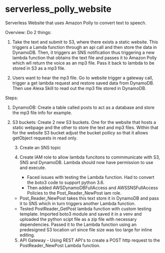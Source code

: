 # serverless_polly_website
Serverless Website that uses Amazon Polly to convert text to speech.

Overview:
Do 2 things:
1. Take the text and submit to S3, where there exists a static website.
This triggers a Lamda function through an api call and then store the data in DynamoDB.
Then, it triggers an SNS notification thus triggering a new lambda function that obtains the text file and passes it to Amazon Polly which wll return the voice as an mp3 file. Pass it back to lambda to be stored in S3 as a mp3 file.

2. Users want to hear the mp3 file. Go to website trigger a gateway call, trigger a get lambda request and restore saved data from DynamoDB.
Then use Alexa Skill to read out the mp3 file stored in DynamoDB.

Steps:
1. DynamoDB:
    Create a table called posts to act as a database and store the mp3 file info for example.

2. S3 buckets:
    Create 2 new S3 buckets. One for the website that hosts a static webpage and the other to store the text and mp3 files.
    Within that for the website S3 bucket adjust the bucket poilicy so that it allows getObject requests in read only.

    3. Create an SNS topic 

    4. Create IAM role to allow lambda funcitons to commmunicate with S3, SNS and DynamoDB. Lambda should now have permission to use and execute.
        * Faced issues with testing the Lambda function. Had to convert the boto3 code to support python 3.6. 
        * Then added AWSDynamoDBFullAccess and AWSSNSFullAccess Policies to the Post_Reader_NewPost iam role.
    - Post_Reader_NewPost takes this text store it in DynamoDB and pass it to SNS which in turn triggers another Lambda function. 
    - Tested PostReader_GetPost lambda function with custom testing template. Imported boto3 module and saved it in a venv and uploaded the python scipt file as a zip file with necessary dependencies.
    Passed it to the Lambda function using an predesigned S3 location url since file size was too large for inline editing.

    5. API Gateway - Using REST API's to create a POST http request to the PostReader_NewPost Lambda function.